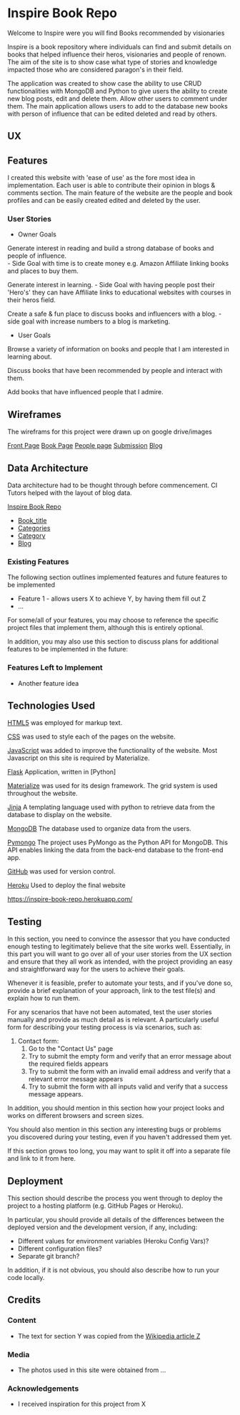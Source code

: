 # Inspire Book Repo

Welcome to Inspire were you will find Books recommended by visionaries

Inspire is a book repository where individuals can find and submit details on books that helped influence their heros, visionaries and people of renown.
The aim of the site is to show case what type of stories and knowledge impacted those who are considered paragon's in their field.

The application was created to show case the ability to use CRUD functionalities with MongoDB and Python to give users the ability to create new blog posts, edit and delete them. Allow other users to comment under them. The main application allows users to add to the database new books with person of influence that can be edited deleted and read by others.


## UX
 
## Features

I created this website with 'ease of use' as the fore most idea in implementation. Each user is able to contribute their opinion in blogs & comments section. The main feature of the website are the people and book profiles and can be easily created edited and deleted by the user.

###  User Stories

- Owner Goals

Generate interest in reading and build a strong database of books and people of influence.  
    - Side Goal with time is to create money e.g. Amazon Affiliate linking books and places to buy them.

Generate interest in learning.
    - Side Goal with having people post their 'Hero's' they can have Affiliate links to educational websites with courses in their heros field. 

Create a safe & fun place to discuss books and influencers with a blog. 
    - side goal with increase numbers to a blog is marketing.

- User Goals

Browse a variety of information on books and people that I am interested in learning about.

Discuss books that have been recommended by people and interact with them.

Add books that have influenced people that I admire.

## Wireframes

The wireframs for this project were drawn up on google drive/images

[Front Page](https://github.com/Wonka86/inspire-books/blob/master/static/wireframes/Inspire%20Front%20Page.jpg)
[Book Page](https://github.com/Wonka86/inspire-books/blob/c2cea96c630364fa41376b7a8d872f73b1b8499d/static/wireframes/Books%20Page.jpg)
[People page](https://github.com/Wonka86/inspire-books/blob/c2cea96c630364fa41376b7a8d872f73b1b8499d/static/wireframes/People%20Page.jpg)
[Submission](https://github.com/Wonka86/inspire-books/blob/c2cea96c630364fa41376b7a8d872f73b1b8499d/static/wireframes/Submission.jpg)
[Blog](https://github.com/Wonka86/inspire-books/blob/c2cea96c630364fa41376b7a8d872f73b1b8499d/static/wireframes/Blog.jpg)


## Data Architecture
Data architecture had to be thought through before commencement. CI Tutors helped with the layout of blog data.


[Inspire Book Repo](https://github.com/Wonka86/inspire-books/blob/8f025ed314b364df76f0af6b64a9b057aeaffcb6/static/data-layout/book%20repo.png)
- [Book_title](https://github.com/Wonka86/inspire-books/blob/8f025ed314b364df76f0af6b64a9b057aeaffcb6/static/data-layout/books&people.png)
- [Categories](https://github.com/Wonka86/inspire-books/blob/8f025ed314b364df76f0af6b64a9b057aeaffcb6/static/data-layout/book%20categories.png)
- [Category](https://github.com/Wonka86/inspire-books/blob/8f025ed314b364df76f0af6b64a9b057aeaffcb6/static/data-layout/work%20categories.png)
- [Blog](https://github.com/Wonka86/inspire-books/blob/8f025ed314b364df76f0af6b64a9b057aeaffcb6/static/data-layout/blog.png)

### Existing Features

The following section outlines implemented features and future features to be implemented

- Feature 1 - allows users X to achieve Y, by having them fill out Z
- ...

For some/all of your features, you may choose to reference the specific project files that implement them, although this is entirely optional.

In addition, you may also use this section to discuss plans for additional features to be implemented in the future:

### Features Left to Implement
- Another feature idea

## Technologies Used

[HTML5](https://en.wikipedia.org/wiki/HTML5) was employed for markup text.

[CSS](https://en.wikipedia.org/wiki/Cascading_Style_Sheets) was used to style each of the pages on the website.

[JavaScript](https://en.wikipedia.org/wiki/JavaScript) was added to improve the functionality of the website. Most Javascript on this site is required by Materialize.

[Flask](https://en.wikipedia.org/wiki/Flask_(web_framework)) Application, written in [Python]

[Materialize](https://materializecss.com/about.html) was used for its design framework. The grid system is used throughout the website.

[Jinja](https://en.wikipedia.org/wiki/Jinja_(template_engine)) A templating language used with python to retrieve data from the database to display on the website.

[MongoDB](https://www.mongodb.com/company) The database used to organize data from the users.

[Pymongo](https://www.w3schools.com/python/python_mongodb_getstarted.asp) The project uses PyMongo as the Python API for MongoDB. This API enables linking the data from the back-end database to the front-end app.

[GitHub](https://en.wikipedia.org/wiki/GitHub) was used for version control.

[Heroku](https://www.heroku.com/what) Used to deploy the final website

https://inspire-book-repo.herokuapp.com/

## Testing

In this section, you need to convince the assessor that you have conducted enough testing to legitimately believe that the site works well. Essentially, in this part you will want to go over all of your user stories from the UX section and ensure that they all work as intended, with the project providing an easy and straightforward way for the users to achieve their goals.

Whenever it is feasible, prefer to automate your tests, and if you've done so, provide a brief explanation of your approach, link to the test file(s) and explain how to run them.

For any scenarios that have not been automated, test the user stories manually and provide as much detail as is relevant. A particularly useful form for describing your testing process is via scenarios, such as:

1. Contact form:
    1. Go to the "Contact Us" page
    2. Try to submit the empty form and verify that an error message about the required fields appears
    3. Try to submit the form with an invalid email address and verify that a relevant error message appears
    4. Try to submit the form with all inputs valid and verify that a success message appears.

In addition, you should mention in this section how your project looks and works on different browsers and screen sizes.

You should also mention in this section any interesting bugs or problems you discovered during your testing, even if you haven't addressed them yet.

If this section grows too long, you may want to split it off into a separate file and link to it from here.

## Deployment

This section should describe the process you went through to deploy the project to a hosting platform (e.g. GitHub Pages or Heroku).

In particular, you should provide all details of the differences between the deployed version and the development version, if any, including:
- Different values for environment variables (Heroku Config Vars)?
- Different configuration files?
- Separate git branch?

In addition, if it is not obvious, you should also describe how to run your code locally.


## Credits

### Content
- The text for section Y was copied from the [Wikipedia article Z](https://en.wikipedia.org/wiki/Z)

### Media
- The photos used in this site were obtained from ...

### Acknowledgements

- I received inspiration for this project from X